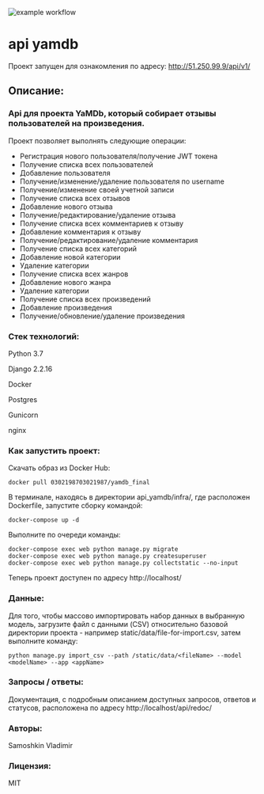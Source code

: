 ![example workflow](https://github.com/svv-tel/yamdb_final/actions/workflows/yamdb_workflow.yml/badge.svg)

# api yamdb
Проект запущен для ознакомления по адресу: http://51.250.99.9/api/v1/

## Описание:
### Api для проекта YaMDb, который собирает отзывы пользователей на произведения.

Проект позволяет выполнять следующие операции:
* Регистрация нового пользователя/получение JWT токена
* Получение списка всех пользователей
* Добавление пользователя
* Получение/изменение/удаление пользователя по username
* Получение/изменение своей учетной записи
* Получение списка всех отзывов
* Добавление нового отзыва
* Получение/редактирование/удаление отзыва
* Получение списка всех комментариев к отзыву
* Добавление комментария к отзыву
* Получение/редактирование/удаление комментария
* Получение списка всех категорий
* Добавление новой категории
* Удаление категории
* Получение списка всех жанров
* Добавление нового жанра
* Удаление категории
* Получение списка всех произведений
* Добавление произведения
* Получение/обновление/удаление произведения

### Стек технологий:
Python 3.7

Django 2.2.16

Docker

Postgres

Gunicorn

nginx

### Как запустить проект:

Скачать образ из Docker Hub:

```
docker pull 0302198703021987/yamdb_final
```

В терминале, находясь в директории api_yamdb/infra/, где расположен Dockerfile, запустите сборку командой:

```
docker-compose up -d
```
Выполните по очереди команды:

```
docker-compose exec web python manage.py migrate
docker-compose exec web python manage.py createsuperuser
docker-compose exec web python manage.py collectstatic --no-input
```

Теперь проект доступен по адресу http://localhost/

### Данные:

Для того, чтобы массово импортировать набор данных в выбранную модель, загрузите файл с данными (CSV) относительно базовой директории проекта - например static/data/file-for-import.csv, затем выполните команду:

```
python manage.py import_csv --path /static/data/<fileName> --model <modelName> --app <appName>
```

### Запросы / ответы:
Документация, с подробным описанием доступных запросов, ответов и статусов, расположена по адресу http://localhost/api/redoc/

### Авторы:

Samoshkin Vladimir

### Лицензия:

MIT

